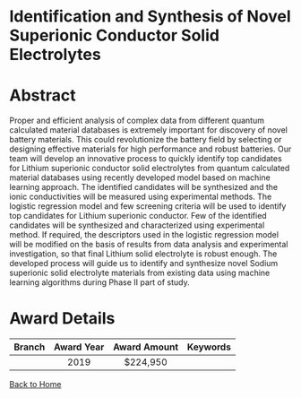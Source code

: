 
Identification and Synthesis of Novel Superionic Conductor Solid Electrolytes
=============================================================================

# Abstract


Proper and efficient analysis of complex data from different quantum calculated material databases is extremely important for discovery of novel battery materials. This could revolutionize the battery field by selecting or designing effective materials for high performance and robust batteries. Our team will develop an innovative process to quickly identify top candidates for Lithium superionic conductor solid electrolytes from quantum calculated material databases using recently developed model based on machine learning approach. The identified candidates will be synthesized and the ionic conductivities will be measured using experimental methods. The logistic regression model and few screening criteria will be used to identify top candidates for Lithium superionic conductor. Few of the identified candidates will be synthesized and characterized using experimental method. If required, the descriptors used in the logistic regression model will be modified on the basis of results from data analysis and experimental investigation, so that final Lithium solid electrolyte is robust enough. The developed process will guide us to identify and synthesize novel Sodium superionic solid electrolyte materials from existing data using machine learning algorithms during Phase II part of study.  

# Award Details

|Branch|Award Year|Award Amount|Keywords|
| :---: | :---: | :---: | :---: |
||2019|$224,950||
  
  


[Back to Home](https://github.com/chrischow/dod_sbir_awards#764)